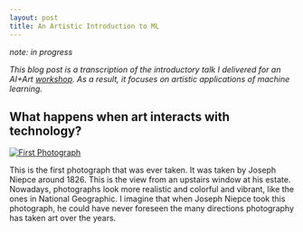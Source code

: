 ```yaml
---
layout: post
title: An Artistic Introduction to ML
---
```

*note: in progress*

*This blog post is a transcription of the introductory talk I delivered for an AI+Art [workshop](https://aiandart.wixsite.com/creaite). As a result, it focuses on artistic applications of machine learning.*

## What happens when art interacts with technology?

[![First Photograph](https://upload.wikimedia.org/wikipedia/commons/5/5c/View_from_the_Window_at_Le_Gras%2C_Joseph_Nic%C3%A9phore_Ni%C3%A9pce.jpg)](https://upload.wikimedia.org/wikipedia/commons/5/5c/View_from_the_Window_at_Le_Gras%2C_Joseph_Nic%C3%A9phore_Ni%C3%A9pce.jpg)

This is the first photograph that was ever taken. It was taken by Joseph Niepce around 1826. This is the view from an upstairs window at his estate. Nowadays, photographs look more realistic and colorful and vibrant, like the ones in National Geographic. I imagine that when Joseph Niepce took this photograph, he could have never foreseen the many directions photography has taken art over the years. 
